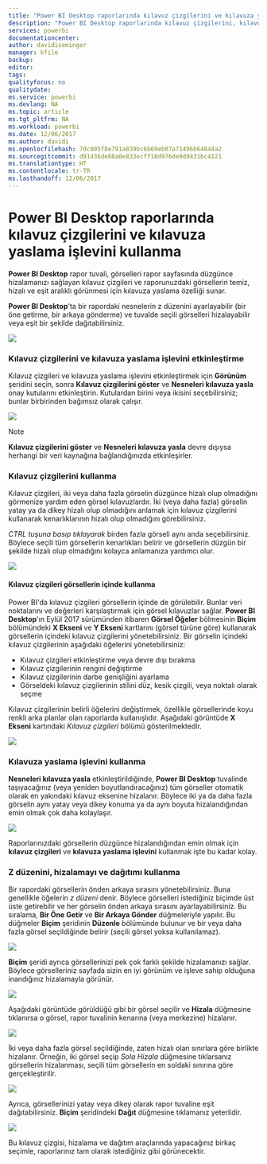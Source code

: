 ```yaml
---
title: "Power BI Desktop raporlarında kılavuz çizgilerini ve kılavuza yaslama işlevini kullanma"
description: "Power BI Desktop raporlarında kılavuz çizgilerini, kılavuza yaslama işlevini, z düzenini, hizalamayı ve dağıtımı kullanma"
services: powerbi
documentationcenter: 
author: davidiseminger
manager: kfile
backup: 
editor: 
tags: 
qualityfocus: no
qualitydate: 
ms.service: powerbi
ms.devlang: NA
ms.topic: article
ms.tgt_pltfrm: NA
ms.workload: powerbi
ms.date: 12/06/2017
ms.author: davidi
ms.openlocfilehash: 7dc805f8e791a839bc6b69eb07a71496b64844a2
ms.sourcegitcommit: d91436de68a0e833ecff18d976de9d9431bc4121
ms.translationtype: HT
ms.contentlocale: tr-TR
ms.lasthandoff: 12/06/2017
---
```

# <a name="use-gridlines-and-snap-to-grid-in-power-bi-desktop-reports"></a>Power BI Desktop raporlarında kılavuz çizgilerini ve kılavuza yaslama işlevini kullanma
**Power BI Desktop** rapor tuvali, görselleri rapor sayfasında düzgünce hizalamanızı sağlayan kılavuz çizgileri ve raporunuzdaki görsellerin temiz, hizalı ve eşit aralıklı görünmesi için kılavuza yaslama özelliği sunar.

**Power BI Desktop**'ta bir rapordaki nesnelerin z düzenini ayarlayabilir (bir öne getirme, bir arkaya gönderme) ve tuvalde seçili görselleri hizalayabilir veya eşit bir şekilde dağıtabilirsiniz.

![](media/desktop-gridlines-snap-to-grid/snap-to-grid_0.png)

### <a name="enabling-gridlines-and-snap-to-grid"></a>Kılavuz çizgilerini ve kılavuza yaslama işlevini etkinleştirme
Kılavuz çizgileri ve kılavuza yaslama işlevini etkinleştirmek için **Görünüm** şeridini seçin, sonra **Kılavuz çizgilerini göster** ve **Nesneleri kılavuza yasla** onay kutularını etkinleştirin. Kutulardan birini veya ikisini seçebilirsiniz; bunlar birbirinden bağımsız olarak çalışır.

![](media/desktop-gridlines-snap-to-grid/snap-to-grid_1.png)

> [!NOTE]
> **Kılavuz çizgilerini göster** ve **Nesneleri kılavuza yasla** devre dışıysa herhangi bir veri kaynağına bağlandığınızda etkinleşirler.
> 
> 

### <a name="using-gridlines"></a>Kılavuz çizgilerini kullanma
Kılavuz çizgileri, iki veya daha fazla görselin düzgünce hizalı olup olmadığını görmenize yardım eden görsel kılavuzlardır. İki (veya daha fazla) görselin yatay ya da dikey hizalı olup olmadığını anlamak için kılavuz çizgilerini kullanarak kenarlıklarının hizalı olup olmadığını görebilirsiniz.

*CTRL tuşuna basıp tıklayarak* birden fazla görseli aynı anda seçebilirsiniz. Böylece seçili tüm görsellerin kenarlıkları belirir ve görsellerin düzgün bir şekilde hizalı olup olmadığını kolayca anlamanıza yardımcı olur.

![](media/desktop-gridlines-snap-to-grid/snap-to-grid_2.png)

#### <a name="using-gridlines-inside-visuals"></a>Kılavuz çizgileri görsellerin içinde kullanma
Power BI'da kılavuz çizgileri görsellerin içinde de görülebilir. Bunlar veri noktalarını ve değerleri karşılaştırmak için görsel kılavuzlar sağlar. **Power BI Desktop**'ın Eylül 2017 sürümünden itibaren **Görsel Öğeler** bölmesinin **Biçim** bölümündeki **X Ekseni** ve **Y Ekseni** kartlarını (görsel türüne göre) kullanarak görsellerin içindeki kılavuz çizgilerini yönetebilirsiniz. Bir görselin içindeki kılavuz çizgilerinin aşağıdaki öğelerini yönetebilirsiniz:

* Kılavuz çizgileri etkinleştirme veya devre dışı bırakma
* Kılavuz çizgilerinin rengini değiştirme
* Kılavuz çizgilerinin darbe genişliğini ayarlama
* Görseldeki kılavuz çizgilerinin stilini düz, kesik çizgili, veya noktalı olarak seçme

Kılavuz çizgilerinin belirli öğelerini değiştirmek, özellikle görsellerinde koyu renkli arka planlar olan raporlarda kullanışlıdır. Aşağıdaki görüntüde **X Ekseni** kartındaki *Kılavuz çizgileri* bölümü gösterilmektedir.

![](media/desktop-gridlines-snap-to-grid/snap-to-grid_9.png)

### <a name="using-snap-to-grid"></a>Kılavuza yaslama işlevini kullanma
**Nesneleri kılavuza yasla** etkinleştirildiğinde, **Power BI Desktop** tuvalinde taşıyacağınız (veya yeniden boyutlandıracağınız) tüm görseller otomatik olarak en yakındaki kılavuz eksenine hizalanır. Böylece iki ya da daha fazla görselin aynı yatay veya dikey konuma ya da aynı boyuta hizalandığından emin olmak çok daha kolaylaşır.

![](media/desktop-gridlines-snap-to-grid/snap-to-grid_3.png)

Raporlarınızdaki görsellerin düzgünce hizalandığından emin olmak için **kılavuz çizgileri** ve **kılavuza yaslama işlevini** kullanmak işte bu kadar kolay.

### <a name="using-z-order-align-and-distribute"></a>Z düzenini, hizalamayı ve dağıtımı kullanma
Bir rapordaki görsellerin önden arkaya sırasını yönetebilirsiniz. Buna genellikle öğelerin *z düzeni* denir. Böylece görselleri istediğiniz biçimde üst üste getirebilir ve her görselin önden arkaya sırasını ayarlayabilirsiniz. Bu sıralama, **Bir Öne Getir** ve **Bir Arkaya Gönder** düğmeleriyle yapılır. Bu düğmeler **Biçim** şeridinin **Düzenle** bölümünde bulunur ve bir veya daha fazla görsel seçildiğinde belirir (seçili görsel yoksa kullanılamaz).

![](media/desktop-gridlines-snap-to-grid/snap-to-grid_4.png)

**Biçim** şeridi ayrıca görsellerinizi pek çok farklı şekilde hizalamanızı sağlar. Böylece görselleriniz sayfada sizin en iyi görünüm ve işleve sahip olduğuna inandığınız hizalamayla görünür.

![](media/desktop-gridlines-snap-to-grid/snap-to-grid_5.png)

Aşağıdaki görüntüde görüldüğü gibi bir görsel seçilir ve **Hizala** düğmesine tıklanırsa o görsel, rapor tuvalinin kenarına (veya merkezine) hizalanır.

![](media/desktop-gridlines-snap-to-grid/snap-to-grid_6.png)

İki veya daha fazla görsel seçildiğinde, zaten hizalı olan sınırlara göre birlikte hizalanır. Örneğin, iki görsel seçip *Sola Hizala* düğmesine tıklarsanız görsellerin hizalanması, seçili tüm görsellerin en soldaki sınırına göre gerçekleştirilir.

![](media/desktop-gridlines-snap-to-grid/snap-to-grid_7.png)

Ayrıca, görsellerinizi yatay veya dikey olarak rapor tuvaline eşit dağıtabilirsiniz. **Biçim** şeridindeki **Dağıt** düğmesine tıklamanız yeterlidir.

![](media/desktop-gridlines-snap-to-grid/snap-to-grid_8.png)

Bu kılavuz çizgisi, hizalama ve dağıtım araçlarında yapacağınız birkaç seçimle, raporlarınız tam olarak istediğiniz gibi görünecektir.

